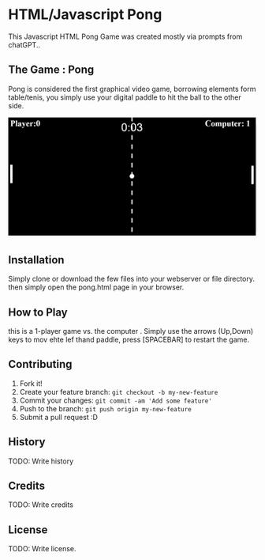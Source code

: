 # HTML/Javascript Pong 
This Javascript HTML Pong Game was created mostly via prompts  from chatGPT..

## The Game  : Pong

Pong is considered the first graphical video game, borrowing elements form table/tenis, you simply use your digital paddle to hit the ball to the other side.

![HTML Pong](pong-html.png)

## Installation
Simply clone  or download the few files into your webserver or file directory. then simply open the pong.html page in your browser.

## How to Play

 this is a 1-player game vs. the computer . Simply use the arrows (Up,Down) keys to mov ehte lef thand paddle, press [SPACEBAR] to restart the game.

## Contributing
1. Fork it!
2. Create your feature branch: `git checkout -b my-new-feature`
3. Commit your changes: `git commit -am 'Add some feature'`
4. Push to the branch: `git push origin my-new-feature`
5. Submit a pull request :D
## History
TODO: Write history
## Credits
TODO: Write credits
## License
TODO: Write license.

